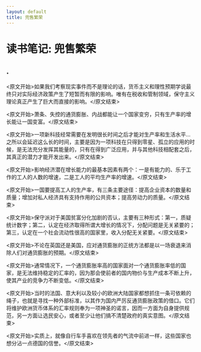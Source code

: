 ```yaml
---
layout: default
title: 兜售繁荣
---
```


# 读书笔记: 兜售繁荣


## .

<原文开始>如果我们考察现实事件而不是理论的话，货币主义和理性预期学说最终只对实际经济政策产生了短暂而有限的影响。唯有在税收和管制领域，保守主义理论真正产生了巨大而直接的影响。</原文结束>

<原文开始>萧条、失控的通货膨胀、内战都能让一个国家变穷，只有生产率的增长能让一国变富。</原文结束>

<原文开始>一项新科技经常需要在发明很长时间之后才能对生产率和生活水平... 之所以会延迟这么长的时间，主要是因为一项科技在只得到零星、孤立的应用的时候，是无法充分发挥其能量的，只有在得到广泛应用，并与其他科技相配套之后，其真正的潜力才能开发出来。</原文结束>

<原文开始>影响经济潜在增长能力的最基本因素有两个：一是有能力的、乐于工作的工人的人数的增速，二是工人的平均生产率的增速。</原文结束>

<原文开始>一国要提高工人的生产率，有三条主要途径：提高企业资本的数量和质量；增加对私人经济具有支持作用的公共资本；提高劳动力的质量。</原文结束>

<原文开始>保守派对于美国贫富分化加剧的否认，主要有三种形式：第一，质疑统计数字；第二，认定在经济取得所谓大增长的情况下，分配问题是无关紧要的；第三，认定在一个社会流动性很高的国家里，收入分配无关紧要。</原文结束>

<原文开始>不论在英国还是美国，应对通货膨胀的正统方法都是以一场衰退来消除人们对通货膨胀的预期。</原文结束>

<原文开始>通常情况下，一个通货膨胀率高的国家面对一个通货膨胀率低的国家，是无法维持稳定的汇率的，因为那会使前者的国内物价与生产成本不断上升，使其产业的竞争力不断变低。</原文结束>

<原文开始>当时的法国、意大利以及较小的欧洲大陆国家都想抓住一条可依赖的绳子，也就是寻找一种外部标准，以其作为国内严厉反通货膨胀政策的借口。它们将维护欧洲货币体系的汇率规则奉为一项神圣的诺言，因而一方面为自身提供规范，另一方面让选民安心，或者至少让他们搞不清楚政府的真实意图。</原文结束>

<原文开始>实质上，就像自行车手喜欢在领先者的气流中前进一样，这些国家也想分沾一点德国的信誉。</原文结束>

